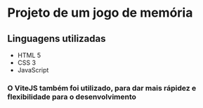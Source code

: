 # Projeto de um jogo de memória
## Linguagens utilizadas
- HTML 5
- CSS 3
- JavaScript
### O ViteJS também foi utilizado, para dar mais rápidez e flexibilidade para o desenvolvimento
